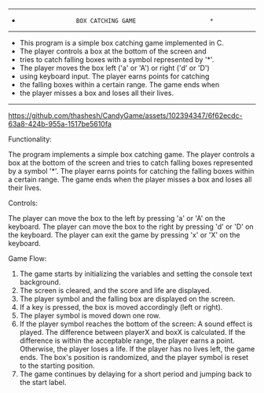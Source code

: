 *************************************************************
 *                     BOX CATCHING GAME                     *
 *************************************************************
 * This program is a simple box catching game implemented in C.
 * The player controls a box at the bottom of the screen and
 * tries to catch falling boxes with a symbol represented by '*'.
 * The player moves the box left ('a' or 'A') or right ('d' or 'D')
 * using keyboard input. The player earns points for catching
 * the falling boxes within a certain range. The game ends when
 * the player misses a box and loses all their lives.
 ************************************************************


https://github.com/thashesh/CandyGame/assets/102394347/6f62ecdc-63a8-424b-955a-1517be5610fa

 Functionality:
 
The program implements a simple box catching game.
The player controls a box at the bottom of the screen and tries to catch falling boxes represented by a symbol '*'.
The player earns points for catching the falling boxes within a certain range.
The game ends when the player misses a box and loses all their lives.

Controls:

The player can move the box to the left by pressing 'a' or 'A' on the keyboard.
The player can move the box to the right by pressing 'd' or 'D' on the keyboard.
The player can exit the game by pressing 'x' or 'X' on the keyboard.

Game Flow:

1. The game starts by initializing the variables and setting the console text background.
2. The screen is cleared, and the score and life are displayed.
3. The player symbol and the falling box are displayed on the screen.
4. If a key is pressed, the box is moved accordingly (left or right).
5. The player symbol is moved down one row.
6. If the player symbol reaches the bottom of the screen:
  A sound effect is played.
  The difference between playerX and boxX is calculated.
  If the difference is within the acceptable range, the player earns a point.
  Otherwise, the player loses a life.
  If the player has no lives left, the game ends.
  The box's position is randomized, and the player symbol is reset to the starting position.
7. The game continues by delaying for a short period and jumping back to the start label.

